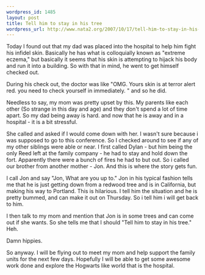 ```yaml
--- 
wordpress_id: 1485
layout: post
title: Tell him to stay in his tree
wordpress_url: http://www.nata2.org/2007/10/17/tell-him-to-stay-in-his-tree/
---
```

Today I found out that my dad was placed into the hospital to help him fight his infidel skin. Basically he has what is colloquially known as "extreme eczema," but basically it seems that his skin is attempting to hijack his body and run it into a building. So with that in mind, he went to get himself checked out.

During his check out, the doctor was like "OMG. Yours skin is at terror alert red. you need to check yourself in immediately. " and so he did.

Needless to say, my mom was pretty upset by this. My parents like each other (So strange in this day and age) and they don't spend a lot of time apart. So my dad being away is hard. and now that he is away and in a hospital - it is a bit stressful.

She called and asked if I would come down with her. I wasn't sure because i was supposed to go to this conference. So I checked around to see if any of my other siblings were able or near. I first called Dylan - but him being the only Reed left at the family company - he had to stay and hold down the fort. Apparently there were a bunch of fires he had to but out. So i called our brother from another mother - Jon. And this is where the story gets fun.

I call Jon and say "Jon, What are you up to." Jon in his typical fashion tells me that he is just getting down from a redwood tree and is in California, but making his way to Portland. This is hilarious. I tell him the situation and he is pretty bummed, and can make it out on Thursday. So i tell him i will get back to him.

I then talk to my mom and mention that Jon is in some trees and can come out if she wants. So she tells me that I should "Tell him to stay in his tree." Heh.

Damn hippies.

So anyway. I will be flying out to meet my mom and help support the family units for the next few days. Hopefully I will be able to get some awesome work done and explore the Hogwarts like world that is the hospital.
